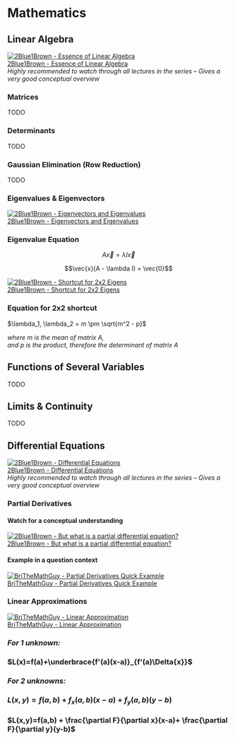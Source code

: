 # Mathematics

## Linear Algebra

[![2Blue1Brown - Essence of Linear Algebra](https://i9.ytimg.com/s_p/PLZHQObOWTQDPD3MizzM2xVFitgF8hE_ab/landscape_sddefault.jpg?sqp=CIySpcYGir7X7AMICOqwiNsFEAE=&rs=AOn4CLDo3Fb3xyRoJIhVNXo2jvqUEwbrIg)](https://youtube.com/playlist?list=PLZHQObOWTQDPD3MizzM2xVFitgF8hE_ab&si=jvxNHpSeTNf9QXps)  
[2Blue1Brown - Essence of Linear Algebra](https://img.youtube.com/vi/k6U-i4gXkLM/0.jpg)  
*Highly recommended to watch through all lectures in the series – Gives a very good conceptual overview*

### Matrices
TODO

### Determinants
TODO

### Gaussian Elimination (Row Reduction)
TODO

### Eigenvalues & Eigenvectors

[![2Blue1Brown - Eigenvectors and Eigenvalues](https://img.youtube.com/vi/PFDu9oVAE-g/0.jpg)](https://www.youtube.com/watch?v=PFDu9oVAE-g&list=PLZHQObOWTQDPD3MizzM2xVFitgF8hE_ab&index=14)  
[2Blue1Brown - Eigenvectors and Eigenvalues](https://www.youtube.com/watch?v=PFDu9oVAE-g&list=PLZHQObOWTQDPD3MizzM2xVFitgF8hE_ab&index=14)

### Eigenvalue Equation

$$A \vec{x} = \lambda I \vec{x}$$

$$\vec{x}(A - \lambda I) = \vec{0}$$

[![2Blue1Brown - Shortcut for 2x2 Eigens](https://img.youtube.com/vi/e50Bj7jn9IQ/0.jpg)](https://www.youtube.com/watch?v=e50Bj7jn9IQ&list=PLZHQObOWTQDPD3MizzM2xVFitgF8hE_ab&index=15)  
[2Blue1Brown - Shortcut for 2x2 Eigens](https://www.youtube.com/watch?v=e50Bj7jn9IQ&list=PLZHQObOWTQDPD3MizzM2xVFitgF8hE_ab&index=15)

### Equation for 2x2 shortcut
$\lambda_1, \lambda_2 = m \pm \sqrt{m^2 - p}$  

*where $m$ is the mean of matrix $A$,*  
*and $p$ is the product, therefore the determinant of matrix $A$*

## Functions of Several Variables
TODO

## Limits & Continuity
TODO

## Differential Equations

[![2Blue1Brown - Differential Equations](https://i9.ytimg.com/s_p/PLZHQObOWTQDNPOjrT6KVlfJuKtYTftqH6/landscape_maxresdefault.jpg?sqp=COSWpcYGir7X7AMICNyCheUFEAE=&rs=AOn4CLAUAKGAIlHln8dVW6V0XTL5s88OvQ)](https://youtube.com/playlist?list=PLZHQObOWTQDNPOjrT6KVlfJuKtYTftqH6&si=eVfgEokOPEt7mRp8)  
[2Blue1Brown - Differential Equations](https://youtube.com/playlist?list=PLZHQObOWTQDNPOjrT6KVlfJuKtYTftqH6&si=eVfgEokOPEt7mRp8)  
*Highly recommended to watch through all lectures in the series – Gives a very good conceptual overview*

### Partial Derivatives

#### Watch for a conceptual understanding

[![2Blue1Brown - But what is a partial differential equation?](https://img.youtube.com/vi/ly4S0oi3Yz8/0.jpg)](https://www.youtube.com/watch?v=ly4S0oi3Yz8&list=PLZHQObOWTQDNPOjrT6KVlfJuKtYTftqH6&index=2)  
[2Blue1Brown - But what is a partial differential equation?](https://www.youtube.com/watch?v=ly4S0oi3Yz8&list=PLZHQObOWTQDNPOjrT6KVlfJuKtYTftqH6&index=2)

#### Example in a question context

[![BriTheMathGuy - Partial Derivatives Quick Example](https://img.youtube.com/vi/xnhz1Ngr4w8/0.jpg)](https://www.youtube.com/watch?v=xnhz1Ngr4w8)  
[BriTheMathGuy - Partial Derivatives Quick Example](https://www.youtube.com/watch?v=xnhz1Ngr4w8)

### Linear Approximations

[![BriTheMathGuy - Linear Approximation](https://img.youtube.com/vi/VVtGpDPn1CU/0.jpg)](https://www.youtube.com/watch?v=VVtGpDPn1CU)  
[BriTheMathGuy - Linear Approximation](https://www.youtube.com/watch?v=VVtGpDPn1CU)

### *For 1 unknown:* 
### $L(x)=f(a)+\underbrace{f'(a)(x-a)}_{f'(a)\Delta{x}}$
### *For 2 unknowns:* 
### $L(x,y) = f(a,b) + f_{x}(a,b)(x-a)+f_{y}(a,b)(y-b)$ 
### $L(x,y)=f(a,b) + \frac{\partial F}{\partial  x}(x-a)+ \frac{\partial F}{\partial y}(y-b)$
